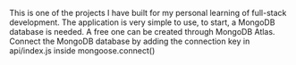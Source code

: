 This is one of the projects I have built for my personal learning of full-stack development.
The application is very simple to use, to start, a MongoDB database is needed. A free one can be created through MongoDB Atlas.
Connect the MongoDB database by adding the connection key in api/index.js inside mongoose.connect()
